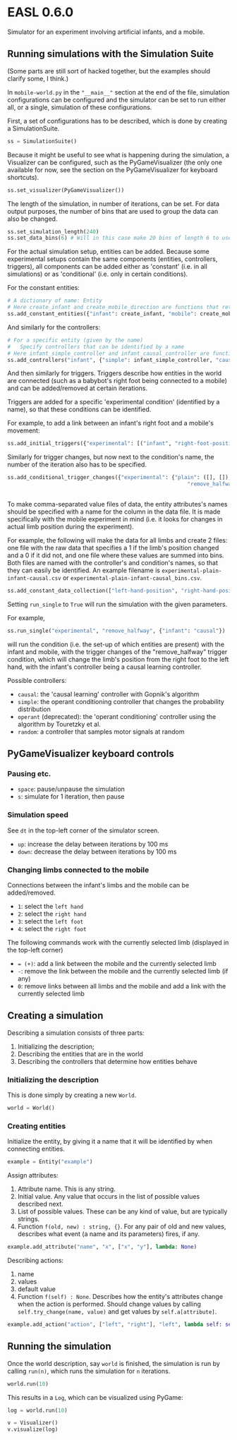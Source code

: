 # EASL 0.6.0
Simulator for an experiment involving artificial infants, and a mobile.

## Running simulations with the Simulation Suite
(Some parts are still sort of hacked together, but the examples should
clarify some, I think.)

In `mobile-world.py` in the `"__main__"` section at the end of the file,
simulation configurations can be configured and the simulator can be set
to run either all, or a single, simulation of these configurations.

First, a set of configurations has to be described, which is done by
creating a SimulationSuite.

```python
ss = SimulationSuite()
```

Because it might be useful to see what is happening during the simulation,
a Visualizer can be configured, such as the PyGameVisualizer (the only one
available for now, see the section on the PyGameVisualizer for keyboard
shortcuts).

```python
ss.set_visualizer(PyGameVisualizer())
```

The length of the simulation, in number of iterations, can be set.
For data output purposes, the number of bins that are used to group
the data can also be changed.

```python
ss.set_simulation_length(240)
ss.set_data_bins(6) # Will in this case make 20 bins of length 6 to use in outputting a .csv file
```

For the actual simulation setup, entities can be added.
Because some experimental setups contain the same components (entities, controllers, triggers),
all components can be added either as 'constant' (i.e. in all simulations) or as 'conditional'
(i.e. only in certain conditions).

For the constant entities:

```python
# A dictionary of name: Entity
# Here create_infant and create_mobile_direction are functions that return an Entity
ss.add_constant_entities({"infant": create_infant, "mobile": create_mobile_direction})
```

And similarly for the controllers:

```python
# For a specific entity (given by the name)
#   Specify controllers that can be identified by a name
# Here infant_simple_controller and infant_causal_controller are functions that return a Controller
ss.add_controllers("infant", {"simple": infant_simple_controller, "causal": infant_causal_controller})
```

And then similarly for triggers.
Triggers describe how entities in the world are connected (such as a babybot's right foot being
connected to a mobile) and can be added/removed at certain iterations.

Triggers are added for a specific 'experimental condition' (identified by a name), so that these conditions can
be identified.

For example, to add a link between an infant's right foot and a mobile's movement:

```python
ss.add_initial_triggers({"experimental": [("infant", "right-foot-position", "movement", "mobile")]})
```

Similarly for trigger changes, but now next to the condition's name, the number of the iteration also has
to be specified.

```python
ss.add_conditional_trigger_changes({"experimental": {"plain": ([], []),
                                                         "remove_halfway": ({60: [("infant", "left-hand-position", "movement", "mobile")]},
                                                                            {60: [("infant", "right-foot-position", "movement", "mobile")]})}})
```

To make comma-separated value files of data, the entity attributes's names should be specified with
a name for the column in the data file.
It is made specifically with the mobile experiment in mind (i.e. it looks for changes in actual limb position during the experiment).

For example, the following will make the data for all limbs and create 2 files:
one file with the raw data that specifies a 1 if the limb's position changed and a 0 if it did not,
and one file where these values are summed into bins.
Both files are named with the controller's and condition's names, so that they can easily be identified.
An example filename is `experimental-plain-infant-causal.csv` or `experimental-plain-infant-causal_bins.csv`.

```python
ss.add_constant_data_collection(["left-hand-position", "right-hand-position", "left-foot-position", "right-foot-position"], ["lh", "rh", "lf", "rf"])
```

Setting `run_single` to `True` will run the simulation with the given
parameters.

For example,

```python
ss.run_single("experimental", "remove_halfway", {"infant": "causal"})
```

will run the condition (i.e. the set-up of which entities are present) with the infant and mobile,
with the trigger changes of the "remove_halfway" trigger condition, which will change the limb's position
from the right foot to the left hand,
with the infant's controller being a causal learning controller.

Possible controllers:

- `causal`: the 'causal learning' controller with Gopnik's algorithm
- `simple`: the operant conditioning controller that changes the probability distribution
- `operant` (deprecated): the 'operant conditioning' controller using the algorithm by Touretzky et al.
- `random`: a controller that samples motor signals at random

## PyGameVisualizer keyboard controls

### Pausing etc.

- `space`: pause/unpause the simulation
- `s`: simulate for 1 iteration, then pause

### Simulation speed

See `dt` in the top-left corner of the simulator screen.

- `up`: increase the delay between iterations by 100 ms
- `down`: decrease the delay between iterations by 100 ms

### Changing limbs connected to the mobile

Connections between the infant's limbs and the mobile can be added/removed.

- `1`: select the `left hand`
- `2`: select the `right hand`
- `3`: select the `left foot`
- `4`: select the `right foot`

The following commands work with the currently selected limb (displayed in the
top-left corner)

- `= (+)`: add a link between the mobile and the currently selected limb
- `-`: remove the link between the mobile and the currently selected limb (if any)
- `0`: remove links between all limbs and the mobile and add a link with the currently selected limb

## Creating a simulation
Describing a simulation consists of three parts:

1. Initializing the description;
2. Describing the entities that are in the world
3. Describing the controllers that determine how entities behave

### Initializing the description
This is done simply by creating a new `World`.

```python
world = World()
```

### Creating entities
Initialize the entity, by giving it a name that it will be identified by when
connecting entities.

```python
example = Entity("example")
```

Assign attributes:

1. Attribute name. This is any string.
2. Initial value. Any value that occurs in the list of possible values described
next.
3. List of possible values. These can be any kind of value, but are typically
strings.
4. Function `f(old, new) : string, {}`. For any pair of old and new values,
describes what event (a name and its parameters) fires, if any.

```python
example.add_attribute("name", "x", ["x", "y"], lambda: None)
```

Describing actions:

1. name
2. values
3. default value
4. Function `f(self) : None`. Describes how the entity's attributes change when
the action is performed. Should change values by calling
`self.try_change(name, value)` and get values by `self.a[attribute]`.

```python
example.add_action("action", ["left", "right"], "left", lambda self: self.a["name"] = "y")
```

## Running the simulation

Once the world description, say `world` is finished, the simulation is run by
calling `run(n)`, which runs the simulation for `n` iterations.

```python
world.run(10)
```

This results in a `Log`, which can be visualized using PyGame:

```python
log = world.run(10)

v = Visualizer()
v.visualize(log)
```
